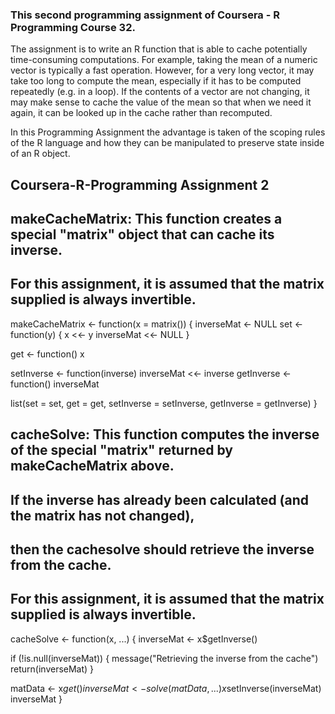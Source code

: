 ### This second programming assignment of Coursera - R Programming Course  32. 

The assignment is to write an R function that is able to cache potentially time-consuming computations.
For example, taking the mean of a numeric vector is typically a fast
operation. However, for a very long vector, it may take too long to
compute the mean, especially if it has to be computed repeatedly (e.g.
in a loop). If the contents of a vector are not changing, it may make
sense to cache the value of the mean so that when we need it again, it
can be looked up in the cache rather than recomputed. 

In this Programming Assignment the advantage is taken of the scoping rules of
the R language and how they can be manipulated to preserve state inside
of an R object.

## Coursera-R-Programming Assignment 2
## makeCacheMatrix: This function creates a special "matrix" object that can cache its inverse.
## For this assignment, it is assumed that the matrix supplied is always invertible.

makeCacheMatrix <- function(x = matrix()) 
{
  inverseMat <- NULL
  set <- function(y) {
    x <<- y
    inverseMat <<- NULL
  }
  
  get <- function() x
  
  setInverse <- function(inverse) inverseMat <<- inverse
  getInverse <- function() inverseMat
  
  list(set = set,
       get = get,
       setInverse = setInverse,
       getInverse = getInverse)
}


## cacheSolve: This function computes the inverse of the special "matrix" returned by makeCacheMatrix above. 
## If the inverse has already been calculated (and the matrix has not changed), 
## then the cachesolve should retrieve the inverse from the cache.
## For this assignment, it is assumed that the matrix supplied is always invertible.

cacheSolve <- function(x, ...) 
{
  inverseMat <- x$getInverse()
  
  if (!is.null(inverseMat)) {
    message("Retrieving the inverse from the cache")
    return(inverseMat)
  }
  
  matData <- x$get()
  inverseMat <- solve(matData, ...)
  x$setInverse(inverseMat)
  inverseMat
}